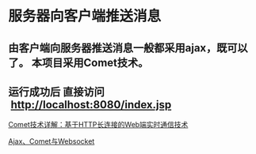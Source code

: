 # 服务器向客户端推送消息

## 由客户端向服务器推送消息一般都采用ajax，既可以了。 本项目采用Comet技术。
## 运行成功后 直接访问  [http://localhost:8080/index.jsp](http://localhost:8080/index.jsp) 

[Comet技术详解：基于HTTP长连接的Web端实时通信技术](http://www.cnblogs.com/imstudy/p/5696033.html)

[Ajax、Comet与Websocket](http://www.tuicool.com/articles/FBbaai)
